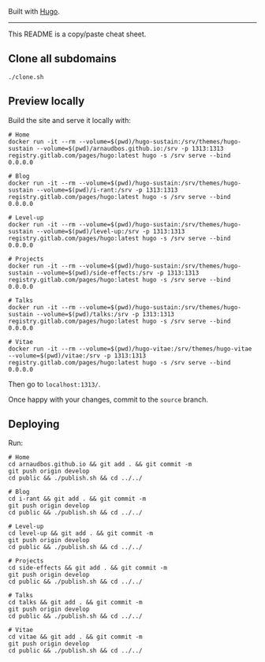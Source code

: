 Built with [Hugo].

---

This README is a copy/paste cheat sheet.

## Clone all subdomains

    ./clone.sh

## Preview locally

Build the site and serve it locally with:

    # Home
    docker run -it --rm --volume=$(pwd)/hugo-sustain:/srv/themes/hugo-sustain --volume=$(pwd)/arnaudbos.github.io:/srv -p 1313:1313 registry.gitlab.com/pages/hugo:latest hugo -s /srv serve --bind 0.0.0.0
    
    # Blog
    docker run -it --rm --volume=$(pwd)/hugo-sustain:/srv/themes/hugo-sustain --volume=$(pwd)/i-rant:/srv -p 1313:1313 registry.gitlab.com/pages/hugo:latest hugo -s /srv serve --bind 0.0.0.0
    
    # Level-up
    docker run -it --rm --volume=$(pwd)/hugo-sustain:/srv/themes/hugo-sustain --volume=$(pwd)/level-up:/srv -p 1313:1313 registry.gitlab.com/pages/hugo:latest hugo -s /srv serve --bind 0.0.0.0
    
    # Projects
    docker run -it --rm --volume=$(pwd)/hugo-sustain:/srv/themes/hugo-sustain --volume=$(pwd)/side-effects:/srv -p 1313:1313 registry.gitlab.com/pages/hugo:latest hugo -s /srv serve --bind 0.0.0.0
    
    # Talks
    docker run -it --rm --volume=$(pwd)/hugo-sustain:/srv/themes/hugo-sustain --volume=$(pwd)/talks:/srv -p 1313:1313 registry.gitlab.com/pages/hugo:latest hugo -s /srv serve --bind 0.0.0.0
    
    # Vitae
    docker run -it --rm --volume=$(pwd)/hugo-vitae:/srv/themes/hugo-vitae --volume=$(pwd)/vitae:/srv -p 1313:1313 registry.gitlab.com/pages/hugo:latest hugo -s /srv serve --bind 0.0.0.0

Then go to `localhost:1313/`.

Once happy with your changes, commit to the `source` branch.

## Deploying

Run:

    # Home
    cd arnaudbos.github.io && git add . && git commit -m
    git push origin develop
    cd public && ./publish.sh && cd ../../
    
    # Blog
    cd i-rant && git add . && git commit -m
    git push origin develop
    cd public && ./publish.sh && cd ../../
    
    # Level-up
    cd level-up && git add . && git commit -m
    git push origin develop
    cd public && ./publish.sh && cd ../../
    
    # Projects
    cd side-effects && git add . && git commit -m
    git push origin develop
    cd public && ./publish.sh && cd ../../
    
    # Talks
    cd talks && git add . && git commit -m
    git push origin develop
    cd public && ./publish.sh && cd ../../
    
    # Vitae
    cd vitae && git add . && git commit -m
    git push origin develop
    cd public && ./publish.sh && cd ../../

[hugo]: https://gohugo.io
